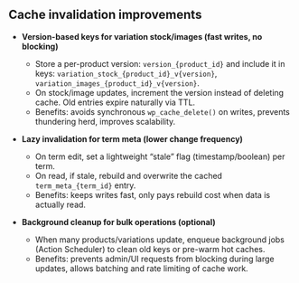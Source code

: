 ## Cache invalidation improvements

- **Version-based keys for variation stock/images (fast writes, no blocking)**
  - Store a per-product version: `version_{product_id}` and include it in keys: `variation_stock_{product_id}_v{version}`, `variation_images_{product_id}_v{version}`.
  - On stock/image updates, increment the version instead of deleting cache. Old entries expire naturally via TTL.
  - Benefits: avoids synchronous `wp_cache_delete()` on writes, prevents thundering herd, improves scalability.

- **Lazy invalidation for term meta (lower change frequency)**
  - On term edit, set a lightweight “stale” flag (timestamp/boolean) per term.
  - On read, if stale, rebuild and overwrite the cached `term_meta_{term_id}` entry.
  - Benefits: keeps writes fast, only pays rebuild cost when data is actually read.

- **Background cleanup for bulk operations (optional)**
  - When many products/variations update, enqueue background jobs (Action Scheduler) to clean old keys or pre-warm hot caches.
  - Benefits: prevents admin/UI requests from blocking during large updates, allows batching and rate limiting of cache work.